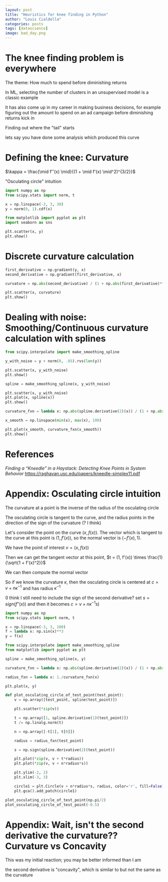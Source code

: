 ```yaml
---
layout: post
title: "Heuristics for knee finding in Python"
author: "Louis Cialdella"
categories: posts
tags: [datascience]
image: bad_day.png
---
```


# The knee finding problem is everywhere

The theme: How much to spend before diminishing returns

In ML, selecting the number of clusters in an unsupervised model is a classic example

It has also come up in my career in making business decisions, for example figuring out the amount to spend on an ad campaign before diminishing returns kick in

Finding out where the "tail" starts

lets say you have done some analysis which produced this curve

# Defining the knee: Curvature 

$\kappa = \frac{\mid f''(x) \mid}{(1 + \mid f'(x) \mid^2)^{3/2}}$

"Osculating circle" intuition

```python
import numpy as np
from scipy.stats import norm, t

x = np.linspace(-3, 3, 30)
y = norm(0, 1).cdf(x)

from matplotlib import pyplot as plt
import seaborn as sns

plt.scatter(x, y)
plt.show()
```

# Discrete curvature calculation

```python
first_derivative = np.gradient(y, x)
second_derivative = np.gradient(first_derivative, x)

curvature = np.abs(second_derivative) / (1 + np.abs(first_derivative)**2)**(3./2)

plt.scatter(x, curvature)
plt.show()
```

# Dealing with noise: Smoothing/Continuous curvature calculation with splines

```python
from scipy.interpolate import make_smoothing_spline

y_with_noise = y + norm(0, .05).rvs(len(y))

plt.scatter(x, y_with_noise)
plt.show()

spline = make_smoothing_spline(x, y_with_noise)

plt.scatter(x, y_with_noise)
plt.plot(x, spline(x))
plt.show()

curvature_fxn = lambda x: np.abs(spline.derivative(2)(x)) / (1 + np.abs(spline.derivative(1)(x))**2)**(3./2)

x_smooth = np.linspace(min(x), max(x), 100)

plt.plot(x_smooth, curvature_fxn(x_smooth))
plt.show()
```

# References

_Finding a “Kneedle” in a Haystack: Detecting Knee Points in System Behavior_ https://raghavan.usc.edu/papers/kneedle-simplex11.pdf

# Appendix: Osculating circle intuition

The curvature at a point is the inverse of the radius of the osculating circle

The osculating circle is tangent to the curve, and the radius points in the direction of the sign of the curvature (? I think)

Let's consider the point on the curve $(x, f(x))$. The vector which is tangent to the curve at this point is $(1, f'(x))$, so the normal vector is $(-f'(x), 1)$.

We have the point of interest $v = (x, f(x))$

Then we can get the tangent vector at this point, $t = (1, f'(x)) \times \frac{1}{\sqrt{1 + f'(x)^2}}$

We can then compute the normal vector

So if we know the curvature $\kappa$, then the osculating circle is centered at $c = v + n \kappa^{-1}$ and has radius $\kappa^{-1}$

(I think I still need to include the sign of the second derivative? set $s = sign(f''(x))$ and then it becomes $c = v + n \kappa^{-1} s$)

```python
import numpy as np
from scipy.stats import norm, t

x = np.linspace(-3, 3, 100)
f = lambda x: np.sin(x)**3
y = f(x)

from scipy.interpolate import make_smoothing_spline
from matplotlib import pyplot as plt

spline = make_smoothing_spline(x, y)

curvature_fxn = lambda x: np.abs(spline.derivative(2)(x)) / (1 + np.abs(spline.derivative(1)(x))**2)**(3./2)

radius_fxn = lambda x: 1./curvature_fxn(x)

plt.plot(x, y)

def plot_osculating_circle_of_test_point(test_point):
    v = np.array([test_point, spline(test_point)])

    plt.scatter(*zip(v))

    t = np.array([1, spline.derivative(1)(test_point)])
    t /= np.linalg.norm(t)

    n = np.array([-t[1], t[0]])

    radius = radius_fxn(test_point)

    s = np.sign(spline.derivative(2)(test_point))

    plt.plot(*zip(v, v + t*radius))
    plt.plot(*zip(v, v + n*radius*s))

    plt.ylim(-2, 2)
    plt.xlim(-3, 3)

    circle1 = plt.Circle(v + n*radius*s, radius, color='r', fill=False)
    plt.gca().add_patch(circle1)

plot_osculating_circle_of_test_point(np.pi/2)
plot_osculating_circle_of_test_point(-0.5)
```

# Appendix: Wait, isn't the second derivative the curvature?? Curvature vs Concavity

This was my initial reaction; you may be better informed than I am

the second derivative is "concavity", which is similar to but not the same as the curvature